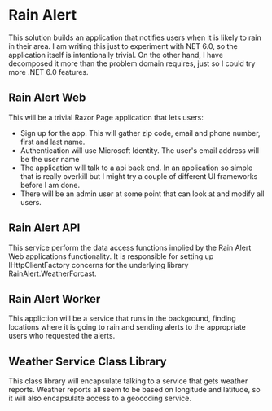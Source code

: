 # Rain Alert
This solution builds an application that notifies users when it is likely to rain in their area.
I am writing this just to experiment with NET 6.0, so the application itself is intentionally
trivial. On the other hand, I have decomposed it more than the problem domain requires, just
so I could try more .NET 6.0 features.

## Rain Alert Web
This will be a trivial Razor Page application that lets users:

- Sign up for the app. This will gather zip code, email and phone number, first and last name.
- Authentication will use Microsoft Identity. The user's email address will be the user name
- The application will talk to a api back end. In an application so simple that is really overkill but I might try a couple of different UI frameworks before I am done.
- There will be an admin user at some point that can look at and modify all users.

## Rain Alert API
This service perform the data access functions implied by the Rain Alert Web applications functionality. 
It is responsible for setting up IHttpClientFactory concerns for the underlying library RainAlert.WeatherForcast.


## Rain Alert Worker
This appliction will be a service that runs in the background, finding locations where it is going to rain
and sending alerts to the appropriate users who requested the alerts.

## Weather Service Class Library
This class library will encapsulate talking to a service that gets weather reports. Weather reports all 
seem to be based on longitude and latitude, so it will also encapsulate access to a geocoding service.
